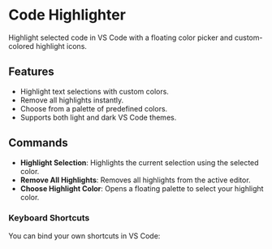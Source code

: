 # Code Highlighter

Highlight selected code in VS Code with a floating color picker and custom-colored highlight icons.

## Features

- Highlight text selections with custom colors.
- Remove all highlights instantly.
- Choose from a palette of predefined colors.
- Supports both light and dark VS Code themes.

## Commands

- **Highlight Selection**: Highlights the current selection using the selected color.
- **Remove All Highlights**: Removes all highlights from the active editor.
- **Choose Highlight Color**: Opens a floating palette to select your highlight color.

### Keyboard Shortcuts

You can bind your own shortcuts in VS Code: